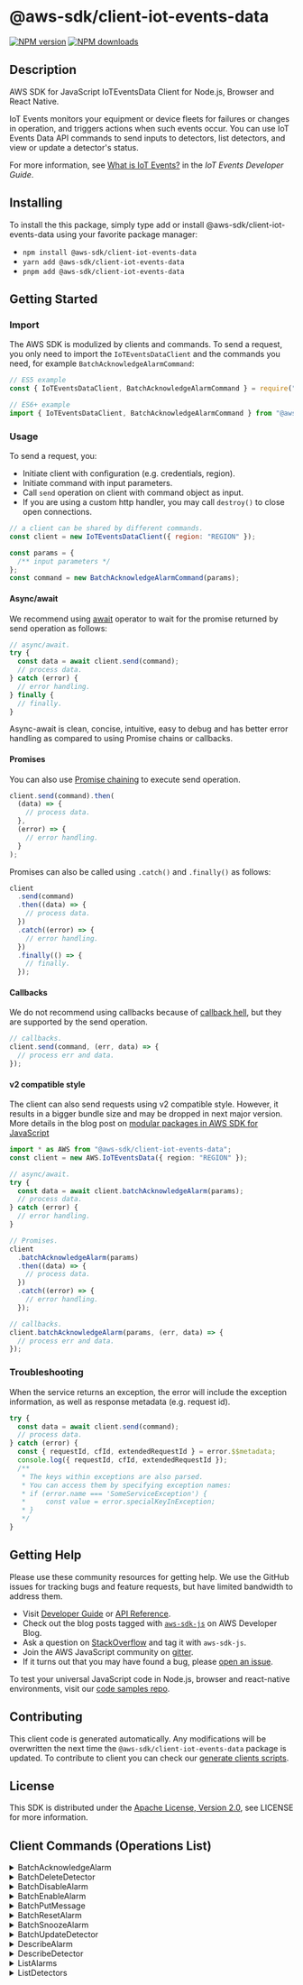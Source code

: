 <!-- generated file, do not edit directly -->

# @aws-sdk/client-iot-events-data

[![NPM version](https://img.shields.io/npm/v/@aws-sdk/client-iot-events-data/latest.svg)](https://www.npmjs.com/package/@aws-sdk/client-iot-events-data)
[![NPM downloads](https://img.shields.io/npm/dm/@aws-sdk/client-iot-events-data.svg)](https://www.npmjs.com/package/@aws-sdk/client-iot-events-data)

## Description

AWS SDK for JavaScript IoTEventsData Client for Node.js, Browser and React Native.

<p>IoT Events monitors your equipment or device fleets for failures or changes in operation, and
triggers actions when such events occur. You can use IoT Events Data API commands to send inputs to
detectors, list detectors, and view or update a detector's status.</p>
<p> For more information, see <a href="https://docs.aws.amazon.com/iotevents/latest/developerguide/what-is-iotevents.html">What is IoT Events?</a> in the
<i>IoT Events Developer Guide</i>.</p>

## Installing

To install the this package, simply type add or install @aws-sdk/client-iot-events-data
using your favorite package manager:

- `npm install @aws-sdk/client-iot-events-data`
- `yarn add @aws-sdk/client-iot-events-data`
- `pnpm add @aws-sdk/client-iot-events-data`

## Getting Started

### Import

The AWS SDK is modulized by clients and commands.
To send a request, you only need to import the `IoTEventsDataClient` and
the commands you need, for example `BatchAcknowledgeAlarmCommand`:

```js
// ES5 example
const { IoTEventsDataClient, BatchAcknowledgeAlarmCommand } = require("@aws-sdk/client-iot-events-data");
```

```ts
// ES6+ example
import { IoTEventsDataClient, BatchAcknowledgeAlarmCommand } from "@aws-sdk/client-iot-events-data";
```

### Usage

To send a request, you:

- Initiate client with configuration (e.g. credentials, region).
- Initiate command with input parameters.
- Call `send` operation on client with command object as input.
- If you are using a custom http handler, you may call `destroy()` to close open connections.

```js
// a client can be shared by different commands.
const client = new IoTEventsDataClient({ region: "REGION" });

const params = {
  /** input parameters */
};
const command = new BatchAcknowledgeAlarmCommand(params);
```

#### Async/await

We recommend using [await](https://developer.mozilla.org/en-US/docs/Web/JavaScript/Reference/Operators/await)
operator to wait for the promise returned by send operation as follows:

```js
// async/await.
try {
  const data = await client.send(command);
  // process data.
} catch (error) {
  // error handling.
} finally {
  // finally.
}
```

Async-await is clean, concise, intuitive, easy to debug and has better error handling
as compared to using Promise chains or callbacks.

#### Promises

You can also use [Promise chaining](https://developer.mozilla.org/en-US/docs/Web/JavaScript/Guide/Using_promises#chaining)
to execute send operation.

```js
client.send(command).then(
  (data) => {
    // process data.
  },
  (error) => {
    // error handling.
  }
);
```

Promises can also be called using `.catch()` and `.finally()` as follows:

```js
client
  .send(command)
  .then((data) => {
    // process data.
  })
  .catch((error) => {
    // error handling.
  })
  .finally(() => {
    // finally.
  });
```

#### Callbacks

We do not recommend using callbacks because of [callback hell](http://callbackhell.com/),
but they are supported by the send operation.

```js
// callbacks.
client.send(command, (err, data) => {
  // process err and data.
});
```

#### v2 compatible style

The client can also send requests using v2 compatible style.
However, it results in a bigger bundle size and may be dropped in next major version. More details in the blog post
on [modular packages in AWS SDK for JavaScript](https://aws.amazon.com/blogs/developer/modular-packages-in-aws-sdk-for-javascript/)

```ts
import * as AWS from "@aws-sdk/client-iot-events-data";
const client = new AWS.IoTEventsData({ region: "REGION" });

// async/await.
try {
  const data = await client.batchAcknowledgeAlarm(params);
  // process data.
} catch (error) {
  // error handling.
}

// Promises.
client
  .batchAcknowledgeAlarm(params)
  .then((data) => {
    // process data.
  })
  .catch((error) => {
    // error handling.
  });

// callbacks.
client.batchAcknowledgeAlarm(params, (err, data) => {
  // process err and data.
});
```

### Troubleshooting

When the service returns an exception, the error will include the exception information,
as well as response metadata (e.g. request id).

```js
try {
  const data = await client.send(command);
  // process data.
} catch (error) {
  const { requestId, cfId, extendedRequestId } = error.$$metadata;
  console.log({ requestId, cfId, extendedRequestId });
  /**
   * The keys within exceptions are also parsed.
   * You can access them by specifying exception names:
   * if (error.name === 'SomeServiceException') {
   *     const value = error.specialKeyInException;
   * }
   */
}
```

## Getting Help

Please use these community resources for getting help.
We use the GitHub issues for tracking bugs and feature requests, but have limited bandwidth to address them.

- Visit [Developer Guide](https://docs.aws.amazon.com/sdk-for-javascript/v3/developer-guide/welcome.html)
  or [API Reference](https://docs.aws.amazon.com/AWSJavaScriptSDK/v3/latest/index.html).
- Check out the blog posts tagged with [`aws-sdk-js`](https://aws.amazon.com/blogs/developer/tag/aws-sdk-js/)
  on AWS Developer Blog.
- Ask a question on [StackOverflow](https://stackoverflow.com/questions/tagged/aws-sdk-js) and tag it with `aws-sdk-js`.
- Join the AWS JavaScript community on [gitter](https://gitter.im/aws/aws-sdk-js-v3).
- If it turns out that you may have found a bug, please [open an issue](https://github.com/aws/aws-sdk-js-v3/issues/new/choose).

To test your universal JavaScript code in Node.js, browser and react-native environments,
visit our [code samples repo](https://github.com/aws-samples/aws-sdk-js-tests).

## Contributing

This client code is generated automatically. Any modifications will be overwritten the next time the `@aws-sdk/client-iot-events-data` package is updated.
To contribute to client you can check our [generate clients scripts](https://github.com/aws/aws-sdk-js-v3/tree/main/scripts/generate-clients).

## License

This SDK is distributed under the
[Apache License, Version 2.0](http://www.apache.org/licenses/LICENSE-2.0),
see LICENSE for more information.

## Client Commands (Operations List)

<details>
<summary>
BatchAcknowledgeAlarm
</summary>

[Command API Reference](https://docs.aws.amazon.com/AWSJavaScriptSDK/v3/latest/clients/client-iot events data/classes/batchacknowledgealarmcommand.html) / [Input](https://docs.aws.amazon.com/AWSJavaScriptSDK/v3/latest/clients/client-iot events data/interfaces/batchacknowledgealarmcommandinput.html) / [Output](https://docs.aws.amazon.com/AWSJavaScriptSDK/v3/latest/clients/client-iot events data/interfaces/batchacknowledgealarmcommandoutput.html)

</details>
<details>
<summary>
BatchDeleteDetector
</summary>

[Command API Reference](https://docs.aws.amazon.com/AWSJavaScriptSDK/v3/latest/clients/client-iot events data/classes/batchdeletedetectorcommand.html) / [Input](https://docs.aws.amazon.com/AWSJavaScriptSDK/v3/latest/clients/client-iot events data/interfaces/batchdeletedetectorcommandinput.html) / [Output](https://docs.aws.amazon.com/AWSJavaScriptSDK/v3/latest/clients/client-iot events data/interfaces/batchdeletedetectorcommandoutput.html)

</details>
<details>
<summary>
BatchDisableAlarm
</summary>

[Command API Reference](https://docs.aws.amazon.com/AWSJavaScriptSDK/v3/latest/clients/client-iot events data/classes/batchdisablealarmcommand.html) / [Input](https://docs.aws.amazon.com/AWSJavaScriptSDK/v3/latest/clients/client-iot events data/interfaces/batchdisablealarmcommandinput.html) / [Output](https://docs.aws.amazon.com/AWSJavaScriptSDK/v3/latest/clients/client-iot events data/interfaces/batchdisablealarmcommandoutput.html)

</details>
<details>
<summary>
BatchEnableAlarm
</summary>

[Command API Reference](https://docs.aws.amazon.com/AWSJavaScriptSDK/v3/latest/clients/client-iot events data/classes/batchenablealarmcommand.html) / [Input](https://docs.aws.amazon.com/AWSJavaScriptSDK/v3/latest/clients/client-iot events data/interfaces/batchenablealarmcommandinput.html) / [Output](https://docs.aws.amazon.com/AWSJavaScriptSDK/v3/latest/clients/client-iot events data/interfaces/batchenablealarmcommandoutput.html)

</details>
<details>
<summary>
BatchPutMessage
</summary>

[Command API Reference](https://docs.aws.amazon.com/AWSJavaScriptSDK/v3/latest/clients/client-iot events data/classes/batchputmessagecommand.html) / [Input](https://docs.aws.amazon.com/AWSJavaScriptSDK/v3/latest/clients/client-iot events data/interfaces/batchputmessagecommandinput.html) / [Output](https://docs.aws.amazon.com/AWSJavaScriptSDK/v3/latest/clients/client-iot events data/interfaces/batchputmessagecommandoutput.html)

</details>
<details>
<summary>
BatchResetAlarm
</summary>

[Command API Reference](https://docs.aws.amazon.com/AWSJavaScriptSDK/v3/latest/clients/client-iot events data/classes/batchresetalarmcommand.html) / [Input](https://docs.aws.amazon.com/AWSJavaScriptSDK/v3/latest/clients/client-iot events data/interfaces/batchresetalarmcommandinput.html) / [Output](https://docs.aws.amazon.com/AWSJavaScriptSDK/v3/latest/clients/client-iot events data/interfaces/batchresetalarmcommandoutput.html)

</details>
<details>
<summary>
BatchSnoozeAlarm
</summary>

[Command API Reference](https://docs.aws.amazon.com/AWSJavaScriptSDK/v3/latest/clients/client-iot events data/classes/batchsnoozealarmcommand.html) / [Input](https://docs.aws.amazon.com/AWSJavaScriptSDK/v3/latest/clients/client-iot events data/interfaces/batchsnoozealarmcommandinput.html) / [Output](https://docs.aws.amazon.com/AWSJavaScriptSDK/v3/latest/clients/client-iot events data/interfaces/batchsnoozealarmcommandoutput.html)

</details>
<details>
<summary>
BatchUpdateDetector
</summary>

[Command API Reference](https://docs.aws.amazon.com/AWSJavaScriptSDK/v3/latest/clients/client-iot events data/classes/batchupdatedetectorcommand.html) / [Input](https://docs.aws.amazon.com/AWSJavaScriptSDK/v3/latest/clients/client-iot events data/interfaces/batchupdatedetectorcommandinput.html) / [Output](https://docs.aws.amazon.com/AWSJavaScriptSDK/v3/latest/clients/client-iot events data/interfaces/batchupdatedetectorcommandoutput.html)

</details>
<details>
<summary>
DescribeAlarm
</summary>

[Command API Reference](https://docs.aws.amazon.com/AWSJavaScriptSDK/v3/latest/clients/client-iot events data/classes/describealarmcommand.html) / [Input](https://docs.aws.amazon.com/AWSJavaScriptSDK/v3/latest/clients/client-iot events data/interfaces/describealarmcommandinput.html) / [Output](https://docs.aws.amazon.com/AWSJavaScriptSDK/v3/latest/clients/client-iot events data/interfaces/describealarmcommandoutput.html)

</details>
<details>
<summary>
DescribeDetector
</summary>

[Command API Reference](https://docs.aws.amazon.com/AWSJavaScriptSDK/v3/latest/clients/client-iot events data/classes/describedetectorcommand.html) / [Input](https://docs.aws.amazon.com/AWSJavaScriptSDK/v3/latest/clients/client-iot events data/interfaces/describedetectorcommandinput.html) / [Output](https://docs.aws.amazon.com/AWSJavaScriptSDK/v3/latest/clients/client-iot events data/interfaces/describedetectorcommandoutput.html)

</details>
<details>
<summary>
ListAlarms
</summary>

[Command API Reference](https://docs.aws.amazon.com/AWSJavaScriptSDK/v3/latest/clients/client-iot events data/classes/listalarmscommand.html) / [Input](https://docs.aws.amazon.com/AWSJavaScriptSDK/v3/latest/clients/client-iot events data/interfaces/listalarmscommandinput.html) / [Output](https://docs.aws.amazon.com/AWSJavaScriptSDK/v3/latest/clients/client-iot events data/interfaces/listalarmscommandoutput.html)

</details>
<details>
<summary>
ListDetectors
</summary>

[Command API Reference](https://docs.aws.amazon.com/AWSJavaScriptSDK/v3/latest/clients/client-iot events data/classes/listdetectorscommand.html) / [Input](https://docs.aws.amazon.com/AWSJavaScriptSDK/v3/latest/clients/client-iot events data/interfaces/listdetectorscommandinput.html) / [Output](https://docs.aws.amazon.com/AWSJavaScriptSDK/v3/latest/clients/client-iot events data/interfaces/listdetectorscommandoutput.html)

</details>
